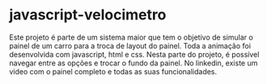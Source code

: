 # javascript-velocimetro
Este projeto é parte de um sistema maior que tem o objetivo de simular o painel de um carro para a troca de layout do painel.
Toda a animação foi desenvolvida com javascript, html e css.
Nesta parte do projeto, é possível navegar entre as opções e trocar o fundo da painel.
No linkedin, existe um video com o painel completo e todas as suas funcionalidades.
